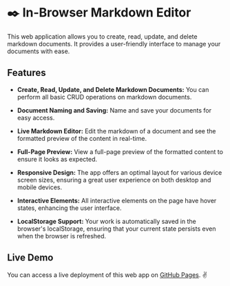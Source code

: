 # ✒️ In-Browser Markdown Editor

This web application allows you to create, read, update, and delete markdown documents. It provides a user-friendly interface to manage your documents with ease.

## Features

- **Create, Read, Update, and Delete Markdown Documents:** You can perform all basic CRUD operations on markdown documents.

- **Document Naming and Saving:** Name and save your documents for easy access.

- **Live Markdown Editor:** Edit the markdown of a document and see the formatted preview of the content in real-time.

- **Full-Page Preview:** View a full-page preview of the formatted content to ensure it looks as expected.

- **Responsive Design:** The app offers an optimal layout for various device screen sizes, ensuring a great user experience on both desktop and mobile devices.

- **Interactive Elements:** All interactive elements on the page have hover states, enhancing the user interface.

- **LocalStorage Support:** Your work is automatically saved in the browser's localStorage, ensuring that your current state persists even when the browser is refreshed.

## Live Demo

You can access a live deployment of this web app on [GitHub Pages](https://your-github-username.github.io/markdown-editor). ✌️
